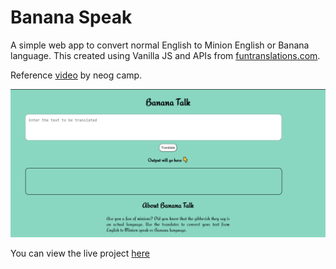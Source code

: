 # Banana Speak

A simple web app to convert normal English to Minion English or Banana language. This created using Vanilla JS and APIs from [funtranslations.com](https://funtranslations.com/). 

Reference [video](https://www.youtube.com/watch?v=yLZazznWoAs) by neog camp.

![Screenshot](/desktop.PNG)

You can view the live project [here](https://banana-speak-translate.netlify.app/)

